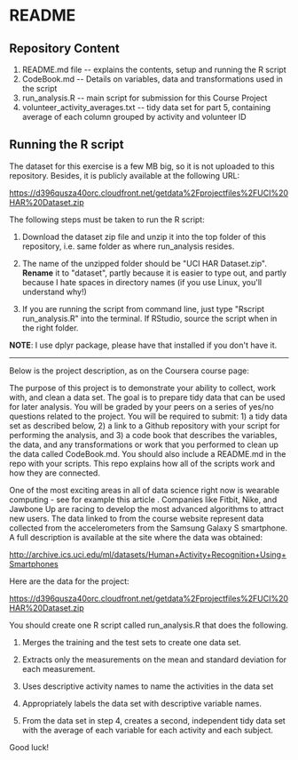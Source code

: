 # README

## Repository Content
1. README.md file -- explains the contents, setup and running the R script
2. CodeBook.md -- Details on variables, data and transformations used in the script
3. run\_analysis.R -- main script for submission for this Course Project
4. volunteer\_activity\_averages.txt -- tidy data set for part 5, containing average of each column grouped by activity and volunteer ID

## Running the R script
The dataset for this exercise is a few MB big, so it is not uploaded to this repository. Besides, it is publicly available at the following URL:

https://d396qusza40orc.cloudfront.net/getdata%2Fprojectfiles%2FUCI%20HAR%20Dataset.zip 

The following steps must be taken to run the R script:

1. Download the dataset zip file and unzip it into the top folder of this repository, i.e. same folder as where run\_analysis resides.

2. The name of the unzipped folder should be "UCI HAR Dataset.zip". **Rename** it to "dataset", partly because it is easier to type out, and partly because I hate spaces in directory names (if you use Linux, you'll understand why!)

3. If you are running the script from command line, just type "Rscript run\_analysis.R" into the terminal. If RStudio, source the script when in the right folder.

**NOTE**: I use dplyr package, please have that installed if you don't have it.


-----------------------------------------------------------------------------
Below is the project description, as on the Coursera course page:

The purpose of this project is to demonstrate your ability to collect, work with, and clean a data set. The goal is to prepare tidy data that can be used for later analysis. You will be graded by your peers on a series of yes/no questions related to the project. You will be required to submit: 1) a tidy data set as described below, 2) a link to a Github repository with your script for performing the analysis, and 3) a code book that describes the variables, the data, and any transformations
or work that you performed to clean up the data called CodeBook.md. You should also include a README.md in the repo with your scripts. This repo explains how all of the scripts work and how they are connected.  

One of the most exciting areas in all of data science right now is wearable computing - see for example this article . Companies like Fitbit, Nike, and Jawbone Up are racing to develop the most advanced algorithms to attract new users. The data linked to from the course website represent data collected from the accelerometers from the Samsung Galaxy S smartphone. A full description is available at the site where the data was obtained: 

http://archive.ics.uci.edu/ml/datasets/Human+Activity+Recognition+Using+Smartphones 

Here are the data for the project: 

https://d396qusza40orc.cloudfront.net/getdata%2Fprojectfiles%2FUCI%20HAR%20Dataset.zip 

You should create one R script called run\_analysis.R that does the following. 
1. Merges the training and the test sets to create one data set.

2. Extracts only the measurements on the mean and standard deviation for each measurement. 

3. Uses descriptive activity names to name the activities in the data set

4. Appropriately labels the data set with descriptive variable names. 

5. From the data set in step 4, creates a second, independent tidy data set with the average of each variable for each activity and each subject.


 Good luck!
